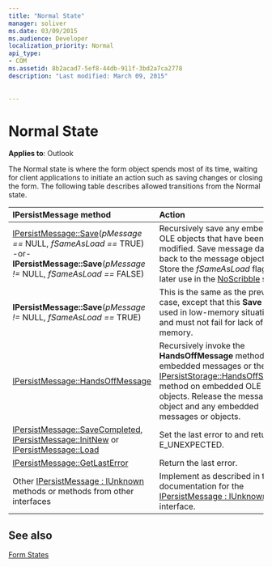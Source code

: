 ```yaml
---
title: "Normal State"
manager: soliver
ms.date: 03/09/2015
ms.audience: Developer
localization_priority: Normal
api_type:
- COM
ms.assetid: 8b2acad7-5ef8-44db-911f-3bd2a7ca2778
description: "Last modified: March 09, 2015"
 
 
---
```


# Normal State

  
  
**Applies to**: Outlook 
  
The Normal state is where the form object spends most of its time, waiting for client applications to initiate an action such as saving changes or closing the form. The following table describes allowed transitions from the Normal state.
  
|**IPersistMessage method**|**Action**|**New state**|
|:-----|:-----|:-----|
|[IPersistMessage::Save](ipersistmessage-save.md)(_pMessage ==_ NULL,  _fSameAsLoad ==_ TRUE)  <br/> -or-  <br/> **IPersistMessage::Save**(_pMessage !=_ NULL,  _fSameAsLoad ==_ FALSE)  <br/> |Recursively save any embedded OLE objects that have been modified. Save message data back to the message object. Store the  _fSameAsLoad_ flag for later use in the [NoScribble](noscribble-state.md) state.  <br/> |NoScribble  <br/> |
|**IPersistMessage::Save**(_pMessage !=_ NULL,  _fSameAsLoad ==_ TRUE)  <br/> |This is the same as the previous case, except that this **Save** call is used in low-memory situations and must not fail for lack of memory.  <br/> |NoScribble  <br/> |
|[IPersistMessage::HandsOffMessage](ipersistmessage-handsoffmessage.md) <br/> |Recursively invoke the **HandsOffMessage** method on embedded messages or the OLE [IPersistStorage::HandsOffStorage](http://msdn.microsoft.com/library/1e5ef26f-d8e7-4fa6-bfc4-19dace35314d%28Office.15%29.aspx) method on embedded OLE objects. Release the message object and any embedded messages or objects.  <br/> |[HandsOffFromNormal](handsofffromnormal-state.md) <br/> |
|[IPersistMessage::SaveCompleted](ipersistmessage-savecompleted.md), [IPersistMessage::InitNew](ipersistmessage-initnew.md) or [IPersistMessage::Load](ipersistmessage-load.md) <br/> |Set the last error to and return E_UNEXPECTED.  <br/> |Normal  <br/> |
|[IPersistMessage::GetLastError](ipersistmessage-getlasterror.md) <br/> |Return the last error.  <br/> |Normal  <br/> |
|Other [IPersistMessage : IUnknown](ipersistmessageiunknown.md) methods or methods from other interfaces  <br/> |Implement as described in the documentation for the [IPersistMessage : IUnknown](ipersistmessageiunknown.md) interface.  <br/> |Normal  <br/> |
   
## See also



[Form States](form-states.md)

